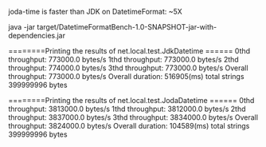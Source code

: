 joda-time is faster than JDK on DatetimeFormat: ~5X

java -jar target/DatetimeFormatBench-1.0-SNAPSHOT-jar-with-dependencies.jar 

========Printing the results of net.local.test.JdkDatetime ======
	0thd throughput: 773000.0 bytes/s
	1thd throughput: 773000.0 bytes/s
	2thd throughput: 774000.0 bytes/s
	3thd throughput: 773000.0 bytes/s
Overall throughput: 773000.0 bytes/s
Overall duration: 516905(ms) total strings 399999996 bytes

========Printing the results of net.local.test.JodaDatetime ======
	0thd throughput: 3813000.0 bytes/s
	1thd throughput: 3812000.0 bytes/s
	2thd throughput: 3837000.0 bytes/s
	3thd throughput: 3834000.0 bytes/s
Overall throughput: 3824000.0 bytes/s
Overall duration: 104589(ms) total strings 399999996 bytes
